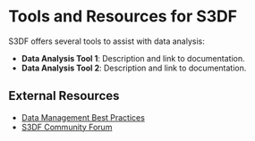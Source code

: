 # Tools and Resources for S3DF

S3DF offers several tools to assist with data analysis:

- **Data Analysis Tool 1**: Description and link to documentation.
- **Data Analysis Tool 2**: Description and link to documentation.

## External Resources
- [Data Management Best Practices](https://example.com)
- [S3DF Community Forum](https://community.example.com)
